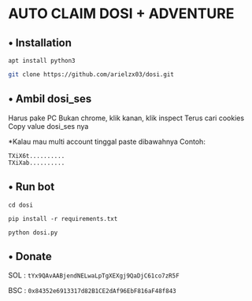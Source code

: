 # AUTO CLAIM DOSI + ADVENTURE


## • Installation
```apt install python3```

```bash
git clone https://github.com/arielzx03/dosi.git
```

## • Ambil dosi_ses
Harus pake PC
Bukan chrome, klik kanan, klik inspect
Terus cari cookies
Copy value dosi_ses nya 

*Kalau mau multi account tinggal paste dibawahnya
Contoh: 
```
TXiX6t..........
TXiXab..........
```

## • Run bot
```
cd dosi
```
```
pip install -r requirements.txt
```
```
python dosi.py
```

## • Donate

SOL : 
```tYx9QAvAABjendNELwaLpTgXEXgj9QaDjC61co7zR5F```

BSC : ```0x84352e6913317d82B1CE2dAf96EbF816aF48f843```
